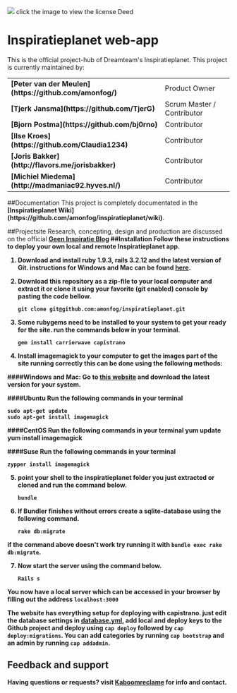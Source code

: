 [<img src="http://i.creativecommons.org/l/by-nc-nd/3.0/88x31.png">](
http://creativecommons.org/licenses/by-nc-nd/3.0/) click the image to view the license Deed

# Inspiratieplanet web-app #

This is the official project-hub of Dreamteam's Inspiratieplanet. 
This project is currently maintained by:
<table>
<tr>
<td><b>[Peter van der Meulen](https://github.com/amonfog/)</b></td><td>Product Owner</td>
</tr>
<tr>
<td><b>[Tjerk Jansma](https://github.com/TjerG)</b></td><td>Scrum Master / Contributor</td>
</tr>
<tr>
<td><b>[Bjorn Postma](https://github.com/bj0rno)</b></td><td>Contributor</td>
</tr>
<tr>
<td><b>[Ilse Kroes](https://github.com/Claudia1234)</b></td><td>Contributor</td>
</tr>
<tr>
<td><b>[Joris Bakker](http://flavors.me/jorisbakker)</b></td><td>Contributor</td>
</tr>
<tr>
<td><b>[Michiel Miedema](http://madmaniac92.hyves.nl/)</b></td><td>Contributor</td>
</tr>
</table>
##Documentation
This project is completely documentated in the <b>[Inspiratieplanet Wiki](https://github.com/amonfog/inspiratieplanet/wiki)</b>.

##Projectsite
Research, concepting, design and production are discussed on the official <b>[Geen Inspiratie Blog](http://www.geeninspiratie.kaboomreclame.nl)
##Installation
Follow these instructions to deploy your own local and remote Inspiratieplanet app. 

1. Download and install <b>ruby 1.9.3</b>, <b>rails 3.2.12</b> and the latest version of <b>Git</b>. instructions for Windows and Mac can be found [here](http://railsinstaller.org/).

2. Download this repository as a zip-file to your local computer and extract it or clone it using your favorite (git enabled) console by pasting the code bellow.

    `git clone git@github.com:amonfog/inspiratieplanet.git`

3. Some rubygems need to be installed to your system to get your ready for the site. run the commands below in your terminal.

    `gem install carrierwave capistrano`

4. Install imagemagick to your computer to get the images part of the site running correctly this can be done using the following methods:

####Windows and Mac:
Go to [this website](http://www.imagemagick.org/script/index.php) and download the latest version for your system.

####Ubuntu
Run the following commands in your terminal

    sudo apt-get update
    sudo apt-get install imagemagick

####CentOS
Run the following commands in your terminal
    yum update
    yum install imagemagick

####Suse
Run the following commands in your terminal

    zypper install imagemagick

5. point your shell to the inspiratieplanet folder you just extracted or cloned and run the command below.

    `bundle`

6. If Bundler finishes without errors create a sqlite-database using the following command.

    `rake db:migrate`

if the command above doesn't work try running it with `bundle exec rake db:migrate`.

7. Now start the server using the command below.

    `Rails s`

**You now have a local server which can be accessed in your browser by filling out the address `localhost:3000`**

The website has everything setup for deploying with capistrano. just edit the database settings in [database.yml](https://github.com/amonfog/inspiratieplanet/blob/master/config/database.yml#L21), add local and deploy keys to the Github project and deploy using `cap deploy` followed by `cap deploy:migrations`. You can add categories by running `cap bootstrap` and an admin by running `cap addadmin`.

## Feedback and support
Having questions or requests? visit [Kaboomreclame](http://www.kaboomreclame.nl/contact) for info and contact.